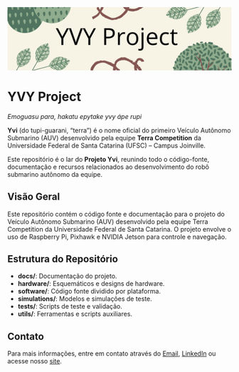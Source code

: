 <p align="center">
  <a href="https://terra.joinville.ufsc.br/pt_br/">
    <img width="900" src="https://github.com/EquipeTerra/.github/blob/main/PSTAND/YVY.png" alt="Terra Banner">
  </a>
</p>

# YVY Project

*Emoguasu para, hakatu epytake yvy ápe rupi*

**Yvi** (do tupi-guarani, “terra”) é o nome oficial do primeiro Veículo Autônomo Submarino (AUV) desenvolvido pela equipe **Terra Competition** da Universidade Federal de Santa Catarina (UFSC) – Campus Joinville.

Este repositório é o lar do **Projeto Yvi**, reunindo todo o código-fonte, documentação e recursos relacionados ao desenvolvimento do robô submarino autônomo da equipe.

## Visão Geral

Este repositório contém o código fonte e documentação para o projeto do Veículo Autônomo Submarino (AUV) desenvolvido pela equipe Terra Competition da Universidade Federal de Santa Catarina. O projeto envolve o uso de Raspberry Pi, Pixhawk e NVIDIA Jetson para controle e navegação.

## Estrutura do Repositório

- **docs/**: Documentação do projeto.
- **hardware/**: Esquemáticos e designs de hardware.
- **software/**: Código fonte dividido por plataforma.
- **simulations/**: Modelos e simulações de teste.
- **tests/**: Scripts de teste e validação.
- **utils/**: Ferramentas e scripts auxiliares.

## Contato

Para mais informações, entre em contato através do [Email](mailto:terra.ufsc@gmail.com), [LinkedIn](https://www.linkedin.com/company/terra-competition/) ou acesse nosso [site](https://terra.joinville.ufsc.br/pt_br/).
